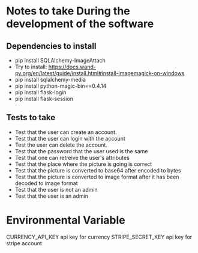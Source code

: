 # Notes to take During the development of the software

## Dependencies to install
- pip install SQLAlchemy-ImageAttach
- Try to install:
  https://docs.wand-py.org/en/latest/guide/install.html#install-imagemagick-on-windows
- pip install sqlalchemy-media
- pip install python-magic-bin==0.4.14
- pip install flask-login
- pip install flask-session

## Tests to take
- Test that the user can create an account.
- Test that the user can login with the account
- Test the user can delete the account.
- Test that the password that the user used is the same
- Test that one can retreive the user's attributes
- Test that the place where the picture is going is correct
- Test that the picture is converted to base64 after encoded to bytes
- Test that the picture is converted to image format after it has been decoded to image format
- Test that the user is not an admin
- Test that the user is an admin


# Environmental Variable
CURRENCY_API_KEY api key for currency
STRIPE_SECRET_KEY api key for stripe account
